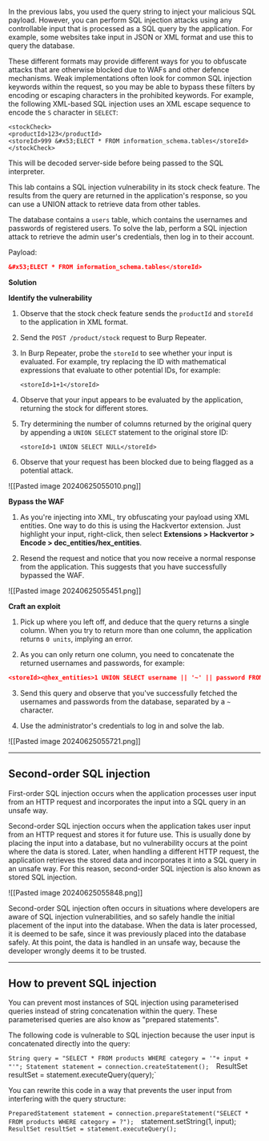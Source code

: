 In the previous labs, you used the query string to inject your malicious SQL payload. However, you can perform SQL injection attacks using any controllable input that is processed as a SQL query by the application. For example, some websites take input in JSON or XML format and use this to query the database.

These different formats may provide different ways for you to obfuscate attacks that are otherwise blocked due to WAFs and other defence mechanisms. Weak implementations often look for common SQL injection keywords within the request, so you may be able to bypass these filters by encoding or escaping characters in the prohibited keywords. For example, the following XML-based SQL injection uses an XML escape sequence to encode the `S` character in `SELECT`:

```
<stockCheck> 
<productId>123</productId> 
<storeId>999 &#x53;ELECT * FROM information_schema.tables</storeId> 
</stockCheck>
````

This will be decoded server-side before being passed to the SQL interpreter.

This lab contains a SQL injection vulnerability in its stock check feature. The results from the query are returned in the application's response, so you can use a UNION attack to retrieve data from other tables.

The database contains a `users` table, which contains the usernames and passwords of registered users. To solve the lab, perform a SQL injection attack to retrieve the admin user's credentials, then log in to their account.

Payload:

```json
&#x53;ELECT * FROM information_schema.tables</storeId>
```

**Solution**

**Identify the vulnerability**

1. Observe that the stock check feature sends the `productId` and `storeId` to the application in XML format.
    
2. Send the `POST /product/stock` request to Burp Repeater.
    
3. In Burp Repeater, probe the `storeId` to see whether your input is evaluated. For example, try replacing the ID with mathematical expressions that evaluate to other potential IDs, for example:
    
    `<storeId>1+1</storeId>`
4. Observe that your input appears to be evaluated by the application, returning the stock for different stores.
    
5. Try determining the number of columns returned by the original query by appending a `UNION SELECT` statement to the original store ID:
    
    `<storeId>1 UNION SELECT NULL</storeId>`
6. Observe that your request has been blocked due to being flagged as a potential attack.

![[Pasted image 20240625055010.png]]
    

**Bypass the WAF**

1. As you're injecting into XML, try obfuscating your payload using XML entities. One way to do this is using the Hackvertor extension. Just highlight your input, right-click, then select **Extensions > Hackvertor > Encode > dec_entities/hex_entities**.
    
2. Resend the request and notice that you now receive a normal response from the application. This suggests that you have successfully bypassed the WAF.

![[Pasted image 20240625055451.png]]
    

**Craft an exploit**

1. Pick up where you left off, and deduce that the query returns a single column. When you try to return more than one column, the application returns `0 units`, implying an error.
    
2. As you can only return one column, you need to concatenate the returned usernames and passwords, for example:
    
```json
<storeId><@hex_entities>1 UNION SELECT username || '~' || password FROM users<@/hex_entities></storeId>
```


3. Send this query and observe that you've successfully fetched the usernames and passwords from the database, separated by a `~` character.
    
4. Use the administrator's credentials to log in and solve the lab.

![[Pasted image 20240625055721.png]]

---

## Second-order SQL injection

First-order SQL injection occurs when the application processes user input from an HTTP request and incorporates the input into a SQL query in an unsafe way.

Second-order SQL injection occurs when the application takes user input from an HTTP request and stores it for future use. This is usually done by placing the input into a database, but no vulnerability occurs at the point where the data is stored. Later, when handling a different HTTP request, the application retrieves the stored data and incorporates it into a SQL query in an unsafe way. For this reason, second-order SQL injection is also known as stored SQL injection.

![[Pasted image 20240625055848.png]]

Second-order SQL injection often occurs in situations where developers are aware of SQL injection vulnerabilities, and so safely handle the initial placement of the input into the database. When the data is later processed, it is deemed to be safe, since it was previously placed into the database safely. At this point, the data is handled in an unsafe way, because the developer wrongly deems it to be trusted.

---

## How to prevent SQL injection

You can prevent most instances of SQL injection using parameterised queries instead of string concatenation within the query. These parameterised queries are also know as "prepared statements".

The following code is vulnerable to SQL injection because the user input is concatenated directly into the query:

`String query = "SELECT * FROM products WHERE category = '"+ input + "'"; Statement statement = connection.createStatement(); 
`ResultSet resultSet = statement.executeQuery(query);`

You can rewrite this code in a way that prevents the user input from interfering with the query structure:

`PreparedStatement statement = connection.prepareStatement("SELECT * FROM products WHERE category = ?"); 
`statement.setString(1, input); 
`ResultSet resultSet = statement.executeQuery();`


